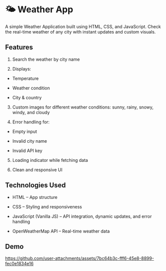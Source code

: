 
# 🌤️ Weather App

A simple Weather Application built using HTML, CSS, and JavaScript.
Check the real-time weather of any city with instant updates and custom visuals.


## Features

1. Search the weather by city name 

2. Displays:

- Temperature 

- Weather condition 

- City & country 

3. Custom images for different weather conditions: sunny, rainy, snowy, windy, and cloudy 

4. Error handling for:

- Empty input

- Invalid city name

- Invalid API key

5. Loading indicator while fetching data 

6. Clean and responsive UI


## Technologies Used

- HTML – App structure

- CSS – Styling and responsiveness

- JavaScript (Vanilla JS) – API integration, dynamic updates, and error handling

- OpenWeatherMap API – Real-time weather data
## Demo

https://github.com/user-attachments/assets/7bc64b3c-fff6-45e8-8899-fec0e1834e16

